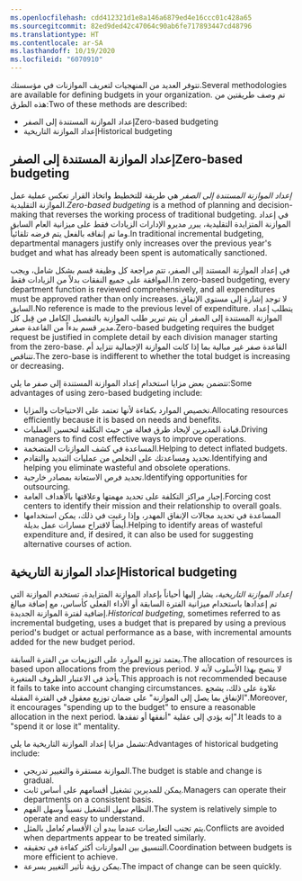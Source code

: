 ```yaml
---
ms.openlocfilehash: cdd412321d1e8a146a6879ed4e16ccc01c428a65
ms.sourcegitcommit: 82ed9ded42c47064c90ab6fe717893447cd48796
ms.translationtype: HT
ms.contentlocale: ar-SA
ms.lasthandoff: 10/19/2020
ms.locfileid: "6070910"
---
```

<span data-ttu-id="f5e1c-101">تتوفر العديد من المنهجيات لتعريف الموازنات في مؤسستك.</span><span class="sxs-lookup"><span data-stu-id="f5e1c-101">Several methodologies are available for defining budgets in your organization.</span></span> <span data-ttu-id="f5e1c-102">تم وصف طريقتين من هذه الطرق:</span><span class="sxs-lookup"><span data-stu-id="f5e1c-102">Two of these methods are described:</span></span>

-   <span data-ttu-id="f5e1c-103">إعداد الموازنة المستندة إلى الصفر</span><span class="sxs-lookup"><span data-stu-id="f5e1c-103">Zero-based budgeting</span></span>
-   <span data-ttu-id="f5e1c-104">إعداد الموازنة التاريخية</span><span class="sxs-lookup"><span data-stu-id="f5e1c-104">Historical budgeting</span></span>

## <a name="zero-based-budgeting"></a><span data-ttu-id="f5e1c-105">إعداد الموازنة المستندة إلى الصفر</span><span class="sxs-lookup"><span data-stu-id="f5e1c-105">Zero-based budgeting</span></span> 

<span data-ttu-id="f5e1c-106">*إعداد الموازنة المستندة إلى الصفر* هي طريقة للتخطيط واتخاذ القرار تعكس عملية عمل الموازنة التقليدية.</span><span class="sxs-lookup"><span data-stu-id="f5e1c-106">*Zero-based budgeting* is a method of planning and decision-making that reverses the working process of traditional budgeting.</span></span> <span data-ttu-id="f5e1c-107">في إعداد الموازنة المتزايدة التقليدية، يبرر مديرو الإدارات الزيادات فقط على ميزانية العام السابق وما تم إنفاقه بالفعل يتم فرضه تلقائياً.</span><span class="sxs-lookup"><span data-stu-id="f5e1c-107">In traditional incremental budgeting, departmental managers justify only increases over the previous year's budget and what has already been spent is automatically sanctioned.</span></span>

<span data-ttu-id="f5e1c-108">في إعداد الموازنة المستند إلى الصفر، تتم مراجعة كل وظيفة قسم بشكل شامل، ويجب الموافقة على جميع النفقات بدلاً من الزيادات فقط.</span><span class="sxs-lookup"><span data-stu-id="f5e1c-108">In zero-based budgeting, every department function is reviewed comprehensively, and all expenditures must be approved rather than only increases.</span></span> <span data-ttu-id="f5e1c-109">لا توجد إشارة إلى مستوى الإنفاق السابق.</span><span class="sxs-lookup"><span data-stu-id="f5e1c-109">No reference is made to the previous level of expenditure.</span></span>
<span data-ttu-id="f5e1c-110">يتطلب إعداد الموازنة المستندة إلى الصفر أن يتم تبرير طلب الموازنة بالتفصيل الكامل من قِبل كل مدير قسم بدءاً من القاعدة صفر.</span><span class="sxs-lookup"><span data-stu-id="f5e1c-110">Zero-based budgeting requires the budget request be justified in complete detail by each division manager starting from the zero-base.</span></span>
<span data-ttu-id="f5e1c-111">القاعدة صفر غير مبالية بما إذا كانت الموازنة الإجمالية تتزايد أم تتناقص.</span><span class="sxs-lookup"><span data-stu-id="f5e1c-111">The zero-base is indifferent to whether the total budget is increasing or decreasing.</span></span>

<span data-ttu-id="f5e1c-112">تتضمن بعض مزايا استخدام إعداد الموازنة المستندة إلى صفر ما يلي:</span><span class="sxs-lookup"><span data-stu-id="f5e1c-112">Some advantages of using zero-based budgeting include:</span></span>

-   <span data-ttu-id="f5e1c-113">تخصيص الموارد بكفاءة لأنها تعتمد على الاحتياجات والمزايا.</span><span class="sxs-lookup"><span data-stu-id="f5e1c-113">Allocating resources efficiently because it is based on needs and benefits.</span></span>
-   <span data-ttu-id="f5e1c-114">قيادة المديرين لإيجاد طرق فعالة من حيث التكلفة لتحسين العمليات.</span><span class="sxs-lookup"><span data-stu-id="f5e1c-114">Driving managers to find cost effective ways to improve operations.</span></span>
-   <span data-ttu-id="f5e1c-115">المساعدة في كشف الموازنات المتضخمة.</span><span class="sxs-lookup"><span data-stu-id="f5e1c-115">Helping to detect inflated budgets.</span></span>
-   <span data-ttu-id="f5e1c-116">تحديد ومساعدتك على التخلص من عمليات التبديد والتقادم.</span><span class="sxs-lookup"><span data-stu-id="f5e1c-116">Identifying and helping you eliminate wasteful and obsolete operations.</span></span>
-   <span data-ttu-id="f5e1c-117">تحديد فرص الاستعانة بمصادر خارجية.</span><span class="sxs-lookup"><span data-stu-id="f5e1c-117">Identifying opportunities for outsourcing.</span></span>
-   <span data-ttu-id="f5e1c-118">إجبار مراكز التكلفة على تحديد مهمتها وعلاقتها بالأهداف العامة.</span><span class="sxs-lookup"><span data-stu-id="f5e1c-118">Forcing cost centers to identify their mission and their relationship to overall goals.</span></span>
-   <span data-ttu-id="f5e1c-119">المساعدة في تحديد مجالات الإنفاق المهدر، وإذا رغبت في ذلك، يمكن استخدامها أيضاً لاقتراح مسارات عمل بديلة.</span><span class="sxs-lookup"><span data-stu-id="f5e1c-119">Helping to identify areas of wasteful expenditure and, if desired, it can also be used for suggesting alternative courses of action.</span></span>

## <a name="historical-budgeting"></a><span data-ttu-id="f5e1c-120">إعداد الموازنة التاريخية</span><span class="sxs-lookup"><span data-stu-id="f5e1c-120">Historical budgeting</span></span> 

<span data-ttu-id="f5e1c-121">*إعداد الموازنة التاريخية*، يشار إليها أحياناً بإعداد الموازنة المتزايدة، تستخدم الموازنة التي تم إعدادها باستخدام ميزانية الفترة السابقة أو الأداء الفعلي كأساس، مع إضافة مبالغ إضافية لفترة الموازنة الجديدة.</span><span class="sxs-lookup"><span data-stu-id="f5e1c-121">*Historical budgeting*, sometimes referred to as incremental budgeting, uses a budget that is prepared by using a previous period's budget or actual performance as a base, with incremental amounts added for the new budget period.</span></span>

<span data-ttu-id="f5e1c-122">يعتمد توزيع الموارد على التوزيعات من الفترة السابقة.</span><span class="sxs-lookup"><span data-stu-id="f5e1c-122">The allocation of resources is based upon allocations from the previous period.</span></span> <span data-ttu-id="f5e1c-123">لا ينصح بهذا الأسلوب لأنه لا يأخذ في الاعتبار الظروف المتغيرة.</span><span class="sxs-lookup"><span data-stu-id="f5e1c-123">This approach is not recommended because it fails to take into account changing circumstances.</span></span> <span data-ttu-id="f5e1c-124">علاوة على ذلك، يشجع "الإنفاق بما يصل إلى الموازنة" على ضمان توزيع معقول في الفترة المقبلة.</span><span class="sxs-lookup"><span data-stu-id="f5e1c-124">Moreover, it encourages "spending up to the budget" to ensure a reasonable allocation in the next period.</span></span> <span data-ttu-id="f5e1c-125">إنه يؤدي إلى عقلية "أنفقها أو تفقدها".</span><span class="sxs-lookup"><span data-stu-id="f5e1c-125">It leads to a "spend it or lose it" mentality.</span></span>

<span data-ttu-id="f5e1c-126">تشمل مزايا إعداد الموازنة التاريخية ما يلي:</span><span class="sxs-lookup"><span data-stu-id="f5e1c-126">Advantages of historical budgeting include:</span></span>

-   <span data-ttu-id="f5e1c-127">الموازنة مستقرة والتغيير تدريجي.</span><span class="sxs-lookup"><span data-stu-id="f5e1c-127">The budget is stable and change is gradual.</span></span>
-   <span data-ttu-id="f5e1c-128">يمكن للمديرين تشغيل أقسامهم على أساس ثابت.</span><span class="sxs-lookup"><span data-stu-id="f5e1c-128">Managers can operate their departments on a consistent basis.</span></span>
-   <span data-ttu-id="f5e1c-129">النظام سهل التشغيل نسبياً وسهل الفهم.</span><span class="sxs-lookup"><span data-stu-id="f5e1c-129">The system is relatively simple to operate and easy to understand.</span></span>
-   <span data-ttu-id="f5e1c-130">يتم تجنب التعارضات عندما يبدو أن الأقسام تُعامل بالمثل.</span><span class="sxs-lookup"><span data-stu-id="f5e1c-130">Conflicts are avoided when departments appear to be treated similarly.</span></span>
-   <span data-ttu-id="f5e1c-131">التنسيق بين الموازنات أكثر كفاءة في تحقيقه.</span><span class="sxs-lookup"><span data-stu-id="f5e1c-131">Coordination between budgets is more efficient to achieve.</span></span>
-   <span data-ttu-id="f5e1c-132">يمكن رؤية تأثير التغيير بسرعة.</span><span class="sxs-lookup"><span data-stu-id="f5e1c-132">The impact of change can be seen quickly.</span></span>
